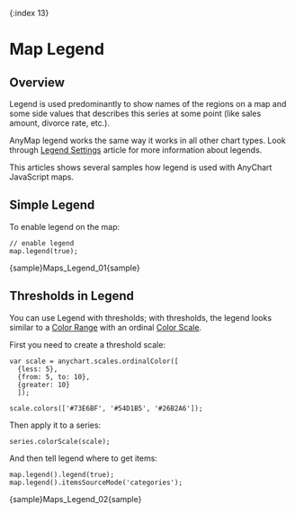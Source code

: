{:index 13}
# Map Legend

## Overview

Legend is used predominantly to show names of the regions on a map and some side values that describes this series at some point (like sales amount, divorce rate, etc.). 

AnyMap legend works the same way it works in all other chart types. Look through [Legend Settings](../Common_Settings/Legend) article for more information about legends.

This articles shows several samples how legend is used with AnyChart JavaScript maps.

## Simple Legend

To enable legend on the map:

```
// enable legend
map.legend(true);
```

{sample}Maps\_Legend\_01{sample}

## Thresholds in Legend

You can use Legend with thresholds; with thresholds, the legend looks similar to a [Color Range](ColorRange) with an ordinal [Color Scale](Scales). 

First you need to create a threshold scale:

```
var scale = anychart.scales.ordinalColor([
  {less: 5},
  {from: 5, to: 10},
  {greater: 10}
  ]);
  
scale.colors(['#73E6BF', '#54D1B5', '#26B2A6']);
```

Then apply it to a series:

```
series.colorScale(scale);  
```

And then tell legend where to get items:

```
map.legend().legend(true);
map.legend().itemsSourceMode('categories');
```

{sample}Maps\_Legend\_02{sample}